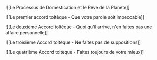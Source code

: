 ![[Le Processus de Domestication et le Rêve de la Planète]]

![[Le premier accord toltèque - Que votre parole soit impeccable]]

![[Le deuxième Accord toltèque - Quoi qu'il arrive, n'en faites pas une affaire personnelle]]

![[Le troisième Accord toltèque - Ne faites pas de suppositions]]

![[Le quatrième Accord toltèque - Faites toujours de votre mieux]]
